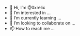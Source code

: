 - 👋 Hi, I’m @0xrelix
- 👀 I’m interested in ...
- 🌱 I’m currently learning ...
- 💞️ I’m looking to collaborate on ...
- 📫 How to reach me ...

<!---
0xrelix/0xrelix is a ✨ special ✨ repository because its `README.md` (this file) appears on your GitHub profile.
You can click the Preview link to take a look at your changes.
--->
